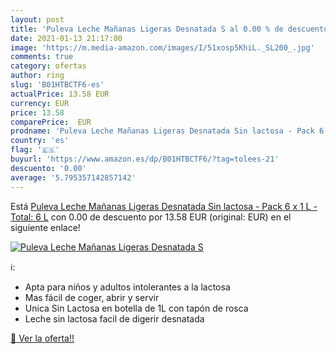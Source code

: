 ```yaml
---
layout: post
title: 'Puleva Leche Mañanas Ligeras Desnatada S al 0.00 % de descuento'
date: 2021-01-13 21:17:00
image: 'https://m.media-amazon.com/images/I/51xosp5KhiL._SL200_.jpg'
comments: true
category: ofertas
author: ring
slug: 'B01HTBCTF6-es'
actualPrice: 13.58 EUR
currency: EUR
price: 13.58
comparePrice:  EUR
prodname: 'Puleva Leche Mañanas Ligeras Desnatada Sin lactosa - Pack 6 x 1 L - Total: 6 L'
country: 'es'
flag: '🇪🇸'
buyurl: 'https://www.amazon.es/dp/B01HTBCTF6/?tag=tolees-21'
descuento: '0.00'
average: '5.795357142857142'
---
```


Está [Puleva Leche Mañanas Ligeras Desnatada Sin lactosa - Pack 6 x 1 L - Total: 6 L](https://www.amazon.es/dp/B01HTBCTF6/?tag=tolees-21) con 0.00 de descuento por 13.58 EUR (original:  EUR) en el siguiente enlace!

[![Puleva Leche Mañanas Ligeras Desnatada S](https://m.media-amazon.com/images/I/51xosp5KhiL._SL200_.jpg)](https://www.amazon.es/dp/B01HTBCTF6/?tag=tolees-21)

ℹ️:

- Apta para niños y adultos intolerantes a la lactosa
- Mas fácil de coger, abrir y servir
- Unica Sin Lactosa en botella de 1L con tapón de rosca
- Leche sin lactosa facil de digerir desnatada

[🛒 Ver la oferta!!](https://www.amazon.es/dp/B01HTBCTF6/?tag=tolees-21)
